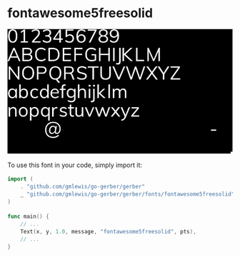 # fontawesome5freesolid

![fontawesome5freesolid](fontawesome5freesolid.png)

To use this font in your code, simply import it:

```go
import (
	. "github.com/gmlewis/go-gerber/gerber"
	_ "github.com/gmlewis/go-gerber/gerber/fonts/fontawesome5freesolid"
)

func main() {
	// ...
	Text(x, y, 1.0, message, "fontawesome5freesolid", pts),
	// ...
}
```
